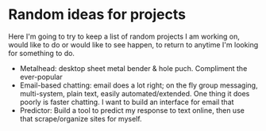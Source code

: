 # Random ideas for projects

Here I'm going to try to keep a list of random projects I am working on, would like to do or would like to see happen, to return to anytime I'm looking for something to do.

* Metalhead: desktop sheet metal bender & hole puch.  Compliment the ever-popular
* Email-based chatting: email does a lot right; on the fly group messaging, multi-system, plain text, easily automated/extended.  One thing it does poorly is faster chatting.  I want to build an interface for email that
* Predictor: Build a tool to predict my response to text online, then use that scrape/organize sites for myself.
